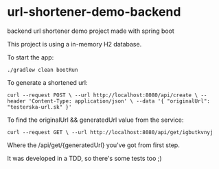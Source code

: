 # url-shortener-demo-backend
backend url shortener demo project made with spring boot 

This project is using a in-memory H2 database.

To start the app:

`./gradlew clean bootRun`

To generate a shortened url:

`curl --request POST \
--url http://localhost:8080/api/create \
--header 'Content-Type: application/json' \
--data '{ "originalUrl": "testerska-url.sk" }'`

To find the originalUrl && generatedUrl value from the service:

`curl --request GET \
--url http://localhost:8080/api/get/igbutkvnyj`

Where the /api/get/{generatedUrl} you've got from first step.

It was developed in a TDD, so there's some tests too ;)
